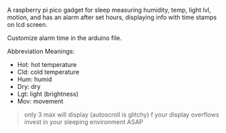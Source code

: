 A raspberry pi pico gadget for sleep measuring humidity, temp, light lvl, motion, and has an alarm after set hours, displaying info with time stamps on lcd screen. 


Customize alarm time in the arduino file. 

Abbreviation Meanings:
* Hot: hot temperature
* Cld: cold temperature
* Hum: humid
* Dry: dry
* Lgt: light (brightness)
* Mov:  movement

> only 3 max will display (autoscroll is glitchy) f your display overflows invest in your sleeping environment ASAP

